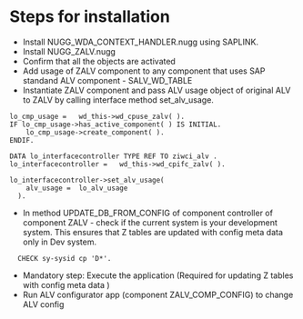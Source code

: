# Steps for installation #

- Install NUGG_WDA_CONTEXT_HANDLER.nugg using SAPLINK.
- Install NUGG_ZALV.nugg 
- Confirm that all the objects are activated
- Add usage of ZALV component to any component that uses SAP standand ALV component - SALV_WD_TABLE
- Instantiate ZALV component and pass ALV usage object of original ALV to ZALV by calling interface method set_alv_usage. 


```abap
lo_cmp_usage =   wd_this->wd_cpuse_zalv( ).
IF lo_cmp_usage->has_active_component( ) IS INITIAL.
    lo_cmp_usage->create_component( ).
ENDIF.

DATA lo_interfacecontroller TYPE REF TO ziwci_alv .
lo_interfacecontroller =   wd_this->wd_cpifc_zalv( ).

lo_interfacecontroller->set_alv_usage(
    alv_usage =  lo_alv_usage
  ).
```

- In method UPDATE_DB_FROM_CONFIG of component controller of component ZALV - check if the current system is your development system. This ensures that Z tables are updated with config meta data only in Dev system. 

```abap
  CHECK sy-sysid cp 'D*'.
```

- Mandatory step: Execute the application (Required for updating Z tables with config meta data )
- Run ALV configurator app (component ZALV_COMP_CONFIG) to change ALV config
